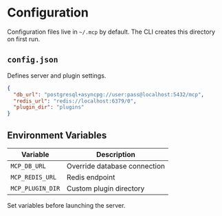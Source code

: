 # Configuration

Configuration files live in `~/.mcp` by default. The CLI creates this directory on first run.

## `config.json`
Defines server and plugin settings.

```json
{
  "db_url": "postgresql+asyncpg://user:pass@localhost:5432/mcp",
  "redis_url": "redis://localhost:6379/0",
  "plugin_dir": "plugins"
}
```

## Environment Variables
| Variable | Description |
| --- | --- |
| `MCP_DB_URL` | Override database connection |
| `MCP_REDIS_URL` | Redis endpoint |
| `MCP_PLUGIN_DIR` | Custom plugin directory |

Set variables before launching the server.
